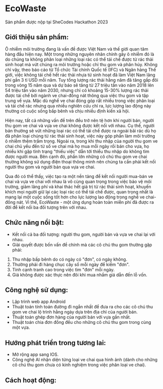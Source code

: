 # EcoWaste
Sản phẩm được nộp tại SheCodes Hackathon 2023
## Giới thiệu sản phẩm:
Ô nhiễm môi trường đang là vấn đề được Việt Nam và thế giới quan tâm hàng đầu hiện nay. Một trong những nguyên nhân chính gây ô nhiễm đó là do chúng ta không phân loại những loại rác có thể tái chế được từ rác thải sinh hoạt mà vứt chúng ra môi trường hoặc chỉ thu gom và phân hủy. Không chỉ vậy, theo báo cáo từ Tổ chức Tài chính Quốc tế (IFC) và Ngân hàng Thế giới, việc không tái chế hết rác thải nhựa từ sinh hoạt đã làm Việt Nam lãng phí gần 3 tỉ USD mỗi năm. Tuy tổng lượng rác thải hằng năm đã tăng gấp đôi trong vòng 15 năm qua và dự báo sẽ tăng từ 27 triệu tấn vào năm 2018 lên 54 triệu tấn vào năm 2030, nhưng chỉ có khoảng 15-30% lượng rác thải được tái chế bởi ngành ve chai-đồng nát thông qua việc thu gom và tập trung về vựa. Mặc dù nghề ve chai đóng góp rất nhiều trong việc phân loại và tái chế rác nhưng qua nhiều nghiên cứu chỉ ra, lực lượng lao động này thường có cuộc sống bấp bênh và chịu nhiều định kiến xã hội.

Hiện nay, tất cả những vấn đề trên đều trở nên tệ hơn khi người bán, người thu gom ve chai và vựa ve chai không được kết nối với nhau. Cụ thể, người bán thường sẽ vứt những loại rác có thể tái chế được ra ngoài bãi rác dù họ đã phân loại chúng từ rác thải sinh hoạt, việc này góp phần làm môi trường ô nhiễm thêm trầm trọng. Ngoài ra, trong khi thu nhập của người thu gom ve chai chủ yếu đến từ số ve chai mà họ mua mỗi ngày rồi bán cho vựa, họ nhiều khi gặp tình trạng "thiếu việc" dẫn tới thiếu thu nhập do không tìm được người mua. Bên cạnh đó, phần lớn những cô chú thu gom ve chai thường không sử dụng điện thoại thông minh nên chúng ta cần phải kết nối người thu gom và người bán qua vựa ve chai.

Qua đó có thể thấy, việc tạo ra một nền tảng để kết nối người mua-bán ve chai và vựa ve chai với nhau là vô cùng quan trọng trong việc bảo vệ môi trường, giảm lãng phí và khai thác hết giá trị từ rác thải sinh hoạt, khuyến khích mọi người giữ lại các loại rác có thể tái chế được, quan trọng nhất là mang lại một cuộc sống tốt hơn cho lực lượng lao động trong nghề ve chai-đồng nát. Vì thế, EcoWaste - một ứng dụng hoàn toàn miễn phí đã được ra đời để kết nối ba đối tượng trên với nhau.
## Chức năng nổi bật:
- Kết nối cả ba đối tượng: người thu gom, người bán và vựa ve chai lại với nhau.
- Giải quyết được bốn vấn đề chính mà các cô chú thu gom thường gặp phải:
1) Thu nhập bấp bênh do có ngày có "đơn", có ngày không.
2) Thường phải đi hàng chục cây số mỗi ngày để kiếm "đơn".
3) Tính cạnh tranh cao trong việc tìm "đơn" mỗi ngày.
4) Giá không được xác thực nên đôi khi mua nhầm giá dẫn đến lỗ vốn.
## Công nghệ sử dụng:
- Lập trình web app Android
- Thuật toán tính toán đường đi ngắn nhất để đưa ra cho các cô chú thu gom ve chai lộ trình hằng ngày dựa trên địa chỉ của người bán.
- Thuật toán ghép đơn hàng của người bán với vựa gần nhất.
- Thuật toán chia đơn đồng đều cho những cô chú thu gom trong cùng một vựa.
## Hướng phát triển trong tương lai:
- Mở rộng app sang IOS.
- Công nghệ AI nhận diện từng loại ve chai qua hình ảnh (dành cho những cô chú thu gom chưa có kinh nghiệm trong việc phân loại ve chai).
## Cách hoạt động:
